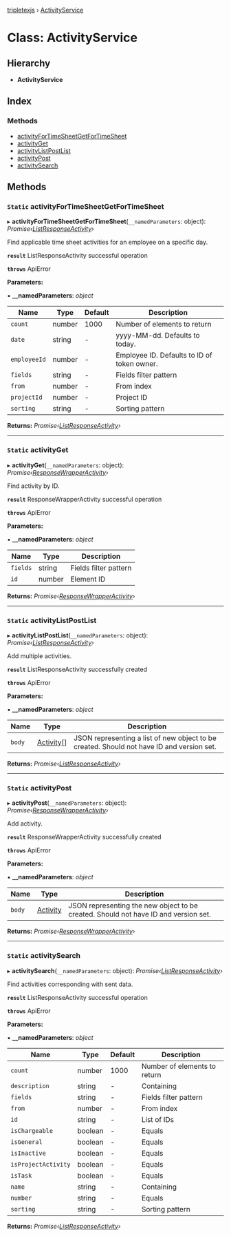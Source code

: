 [tripletexjs](../README.md) › [ActivityService](activityservice.md)

# Class: ActivityService

## Hierarchy

* **ActivityService**

## Index

### Methods

* [activityForTimeSheetGetForTimeSheet](activityservice.md#static-activityfortimesheetgetfortimesheet)
* [activityGet](activityservice.md#static-activityget)
* [activityListPostList](activityservice.md#static-activitylistpostlist)
* [activityPost](activityservice.md#static-activitypost)
* [activitySearch](activityservice.md#static-activitysearch)

## Methods

### `Static` activityForTimeSheetGetForTimeSheet

▸ **activityForTimeSheetGetForTimeSheet**(`__namedParameters`: object): *Promise‹[ListResponseActivity](../interfaces/listresponseactivity.md)›*

Find applicable time sheet activities for an employee on a specific day.

**`result`** ListResponseActivity successful operation

**`throws`** ApiError

**Parameters:**

▪ **__namedParameters**: *object*

Name | Type | Default | Description |
------ | ------ | ------ | ------ |
`count` | number | 1000 | Number of elements to return |
`date` | string | - | yyyy-MM-dd. Defaults to today. |
`employeeId` | number | - | Employee ID. Defaults to ID of token owner. |
`fields` | string | - | Fields filter pattern |
`from` | number | - | From index |
`projectId` | number | - | Project ID |
`sorting` | string | - | Sorting pattern |

**Returns:** *Promise‹[ListResponseActivity](../interfaces/listresponseactivity.md)›*

___

### `Static` activityGet

▸ **activityGet**(`__namedParameters`: object): *Promise‹[ResponseWrapperActivity](../interfaces/responsewrapperactivity.md)›*

Find activity by ID.

**`result`** ResponseWrapperActivity successful operation

**`throws`** ApiError

**Parameters:**

▪ **__namedParameters**: *object*

Name | Type | Description |
------ | ------ | ------ |
`fields` | string | Fields filter pattern |
`id` | number | Element ID |

**Returns:** *Promise‹[ResponseWrapperActivity](../interfaces/responsewrapperactivity.md)›*

___

### `Static` activityListPostList

▸ **activityListPostList**(`__namedParameters`: object): *Promise‹[ListResponseActivity](../interfaces/listresponseactivity.md)›*

Add multiple activities.

**`result`** ListResponseActivity successfully created

**`throws`** ApiError

**Parameters:**

▪ **__namedParameters**: *object*

Name | Type | Description |
------ | ------ | ------ |
`body` | [Activity](../modules/activity.md)[] | JSON representing a list of new object to be created. Should not have ID and version set. |

**Returns:** *Promise‹[ListResponseActivity](../interfaces/listresponseactivity.md)›*

___

### `Static` activityPost

▸ **activityPost**(`__namedParameters`: object): *Promise‹[ResponseWrapperActivity](../interfaces/responsewrapperactivity.md)›*

Add activity.

**`result`** ResponseWrapperActivity successfully created

**`throws`** ApiError

**Parameters:**

▪ **__namedParameters**: *object*

Name | Type | Description |
------ | ------ | ------ |
`body` | [Activity](../modules/activity.md) | JSON representing the new object to be created. Should not have ID and version set. |

**Returns:** *Promise‹[ResponseWrapperActivity](../interfaces/responsewrapperactivity.md)›*

___

### `Static` activitySearch

▸ **activitySearch**(`__namedParameters`: object): *Promise‹[ListResponseActivity](../interfaces/listresponseactivity.md)›*

Find activities corresponding with sent data.

**`result`** ListResponseActivity successful operation

**`throws`** ApiError

**Parameters:**

▪ **__namedParameters**: *object*

Name | Type | Default | Description |
------ | ------ | ------ | ------ |
`count` | number | 1000 | Number of elements to return |
`description` | string | - | Containing |
`fields` | string | - | Fields filter pattern |
`from` | number | - | From index |
`id` | string | - | List of IDs |
`isChargeable` | boolean | - | Equals |
`isGeneral` | boolean | - | Equals |
`isInactive` | boolean | - | Equals |
`isProjectActivity` | boolean | - | Equals |
`isTask` | boolean | - | Equals |
`name` | string | - | Containing |
`number` | string | - | Equals |
`sorting` | string | - | Sorting pattern |

**Returns:** *Promise‹[ListResponseActivity](../interfaces/listresponseactivity.md)›*
